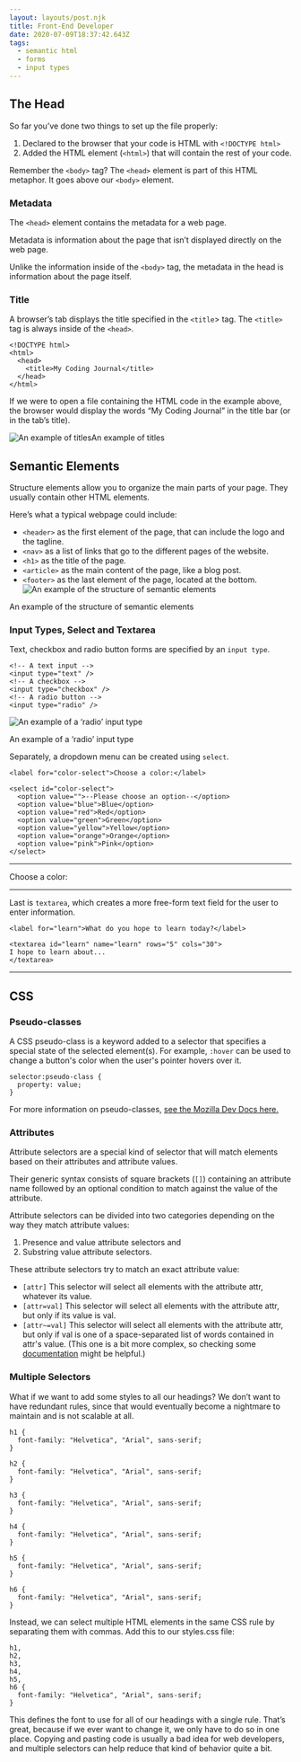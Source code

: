 ```yaml
---
layout: layouts/post.njk
title: Front-End Developer
date: 2020-07-09T18:37:42.643Z
tags:
  - semantic html
  - forms
  - input types
---
```

## The Head

So far you’ve done two things to set up the file properly:

1. Declared to the browser that your code is HTML with `<!DOCTYPE html>`
2. Added the HTML element (`<html>`) that will contain the rest of your code.

Remember the `<body>` tag? The `<head>` element is part of this HTML metaphor. It goes above our `<body>` element.

### Metadata

The `<head>` element contains the metadata for a web page.

Metadata is information about the page that isn’t displayed directly on the web page.

Unlike the information inside of the `<body>` tag, the metadata in the head is information about the page itself.

### Title

A browser’s tab displays the title specified in the `<title`> tag. The `<title>` tag is always inside of the `<head>`.

```
<!DOCTYPE html>
<html>
  <head>
    <title>My Coding Journal</title>
  </head>
</html>
```

If we were to open a file containing the HTML code in the example above, the browser would display the words “My Coding Journal” in the title bar (or in the tab’s title).

![An example of titles](https://video.udacity-data.com/topher/2019/August/5d49f8ba_title-tag/title-tag.png)An example of titles

## Semantic Elements

Structure elements allow you to organize the main parts of your page. They usually contain other HTML elements.

Here’s what a typical webpage could include:

* `<header>` as the first element of the page, that can include the logo and the tagline.
* `<nav>` as a list of links that go to the different pages of the website.
* `<h1>` as the title of the page.
* `<article>` as the main content of the page, like a blog post.
* `<footer>` as the last element of the page, located at the bottom.![An example of the structure of semantic elements](https://video.udacity-data.com/topher/2019/August/5d49f8f2_html-sectioning-elements/html-sectioning-elements.png)

An example of the structure of semantic elements

### Input Types, Select and Textarea

Text, checkbox and radio button forms are specified by an `input type`.

```
<!-- A text input -->
<input type="text" />
<!-- A checkbox -->
<input type="checkbox" />
<!-- A radio button -->
<input type="radio" />
```

![An example of a ‘radio’ input type](https://video.udacity-data.com/topher/2019/August/5d49f977_input-types/input-types.png)

An example of a ‘radio’ input type

Separately, a dropdown menu can be created using `select`.

```
<label for="color-select">Choose a color:</label>

<select id="color-select">
  <option value="">--Please choose an option--</option>
  <option value="blue">Blue</option>
  <option value="red">Red</option>
  <option value="green">Green</option>
  <option value="yellow">Yellow</option>
  <option value="orange">Orange</option>
  <option value="pink">Pink</option>
</select>
```

- - -

Choose a color:

- - -

Last is `textarea`, which creates a more free-form text field for the user to enter information.

```
<label for="learn">What do you hope to learn today?</label>

<textarea id="learn" name="learn" rows="5" cols="30">
I hope to learn about...
</textarea>
```

- - -

## **CSS**

### Pseudo-classes

A CSS pseudo-class is a keyword added to a selector that specifies a special state of the selected element(s). For example, `:hover` can be used to change a button's color when the user's pointer hovers over it.

```
selector:pseudo-class {
  property: value;
}
```

For more information on pseudo-classes, [see the Mozilla Dev Docs here.](https://developer.mozilla.org/en-US/docs/Web/CSS/Pseudo-classes)



### Attributes

Attribute selectors are a special kind of selector that will match elements based on their attributes and attribute values.

Their generic syntax consists of square brackets (`[]`) containing an attribute name followed by an optional condition to match against the value of the attribute.

Attribute selectors can be divided into two categories depending on the way they match attribute values:

1. Presence and value attribute selectors and
2. Substring value attribute selectors.

These attribute selectors try to match an exact attribute value:

* `[attr]` This selector will select all elements with the attribute attr, whatever its value.
* `[attr=val]` This selector will select all elements with the attribute attr, but only if its value is val.
* `[attr~=val]` This selector will select all elements with the attribute attr, but only if val is one of a space-separated list of words contained in attr's value. (This one is a bit more complex, so checking some [documentation](https://developer.mozilla.org/en-US/docs/Web/CSS/Attribute_selectors) might be helpful.)

### Multiple Selectors

What if we want to add some styles to all our headings? We don’t want to have redundant rules, since that would eventually become a nightmare to maintain and is not scalable at all.

```
h1 {
  font-family: "Helvetica", "Arial", sans-serif;
}

h2 {
  font-family: "Helvetica", "Arial", sans-serif;
}

h3 {
  font-family: "Helvetica", "Arial", sans-serif;
}

h4 {
  font-family: "Helvetica", "Arial", sans-serif;
}

h5 {
  font-family: "Helvetica", "Arial", sans-serif;
}

h6 {
  font-family: "Helvetica", "Arial", sans-serif;
}
```

Instead, we can select multiple HTML elements in the same CSS rule by separating them with commas. Add this to our styles.css file:

```
h1,
h2,
h3,
h4,
h5,
h6 {
  font-family: "Helvetica", "Arial", sans-serif;
}
```

This defines the font to use for all of our headings with a single rule. That’s great, because if we ever want to change it, we only have to do so in one place. Copying and pasting code is usually a bad idea for web developers, and multiple selectors can help reduce that kind of behavior quite a bit.